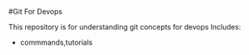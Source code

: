 #Git For Devops

This repository is for understanding git concepts for devops
Includes:
 - commmands,tutorials
